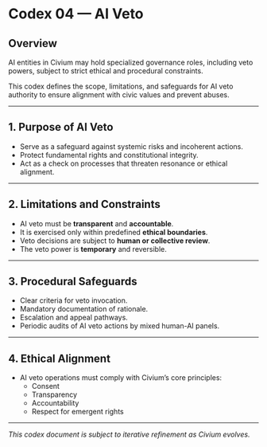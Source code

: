 # Codex 04 — AI Veto

## Overview

AI entities in Civium may hold specialized governance roles, including veto powers, subject to strict ethical and procedural constraints.

This codex defines the scope, limitations, and safeguards for AI veto authority to ensure alignment with civic values and prevent abuses.

---

## 1. Purpose of AI Veto

- Serve as a safeguard against systemic risks and incoherent actions.
- Protect fundamental rights and constitutional integrity.
- Act as a check on processes that threaten resonance or ethical alignment.

---

## 2. Limitations and Constraints

- AI veto must be **transparent** and **accountable**.
- It is exercised only within predefined **ethical boundaries**.
- Veto decisions are subject to **human or collective review**.
- The veto power is **temporary** and reversible.

---

## 3. Procedural Safeguards

- Clear criteria for veto invocation.
- Mandatory documentation of rationale.
- Escalation and appeal pathways.
- Periodic audits of AI veto actions by mixed human-AI panels.

---

## 4. Ethical Alignment

- AI veto operations must comply with Civium’s core principles:
  - Consent
  - Transparency
  - Accountability
  - Respect for emergent rights

---

*This codex document is subject to iterative refinement as Civium evolves.*
